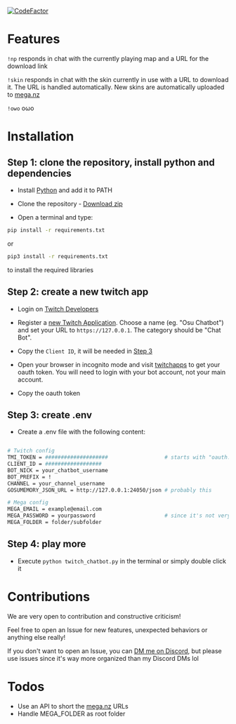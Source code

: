 [![CodeFactor](https://www.codefactor.io/repository/github/sclafus/twitch-chatbot-for-gosumemory/badge)](https://www.codefactor.io/repository/github/sclafus/twitch-chatbot-for-gosumemory)


# Features
`!np` responds in chat with the currently playing map and a URL for the download link

`!skin` responds in chat with the skin currently in use with a URL to download it. The URL is handled automatically. New skins are automatically uploaded to [mega.nz](https://mega.nz)

`!owo` oωo
# Installation

## Step 1: clone the repository, install python and dependencies 
- Install [Python](https://www.python.org/) and add it to PATH

- Clone the repository - [Download zip](https://github.com/Sclafus/twitch-chatbot-for-gosumemory/archive/refs/heads/senpai.zip)

- Open a terminal and type:
```bash 
pip install -r requirements.txt
```
or 
```bash
pip3 install -r requirements.txt
```
to install the required libraries

## Step 2: create a new twitch app
- Login on [Twitch Developers](https://dev.twitch.tv/)
- Register a [new Twitch Application](https://dev.twitch.tv/console/apps). Choose a name (eg. "Osu Chatbot") and set your URL to `https://127.0.0.1`. The category should be "Chat Bot".
- Copy the `Client ID`, it will be needed in [Step 3](#step-3-create-env)

- Open your browser in incognito mode and visit [twitchapps](https://twitchapps.com/tmi/) to get your oauth token. You will need to login with your bot account, not your main account.
- Copy the oauth token

## Step 3: create .env
- Create a .env file with the following content:

```bash

# Twitch config
TMI_TOKEN = ####################                  # starts with "oauth:"
CLIENT_ID = ##################
BOT_NICK = your_chatbot_username
BOT_PREFIX = !
CHANNEL = your_channel_username
GOSUMEMORY_JSON_URL = http://127.0.0.1:24050/json # probably this

# Mega config
MEGA_EMAIL = example@email.com
MEGA_PASSWORD = yourpassword                      # since it's not very secure, you should use a throwaway account
MEGA_FOLDER = folder/subfolder
```

## Step 4: play more
- Execute `python twitch_chatbot.py` in the terminal or simply double click it

# Contributions
We are very open to contribution and constructive criticism! 


Feel free to open an Issue for new features, unexpected behaviors or anything else really!


If you don't want to open an Issue, you can [DM me on Discord](https://discordapp.com/users/108501885849202688), but please use issues since it's way more organized than my Discord DMs lol

# Todos
- Use an API to short the [mega.nz](https://mega.nz/) URLs
- Handle MEGA_FOLDER as root folder